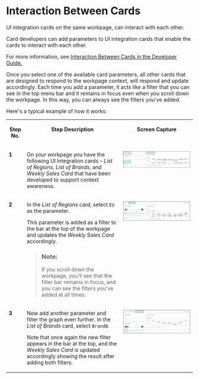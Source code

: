 <!-- loioe3dd5cc172034d4eb5f7812ce7bb5c5e -->

# Interaction Between Cards

UI integration cards on the same workpage, can interact with each other.

Card developers can add parameters to UI integration cards that enable the cards to interact with each other.

For more information, see [Interaction Between Cards in the Developer Guide.](https://help.sap.com/viewer/7d3b9c7211ca4d7a9630b524205ee836/Cloud/en-US/2af7015bc37346f9973d88256385f01f.html)

Once you select one of the available card parameters, all other cards that are designed to respond to the workpage context, will respond and update accordingly. Each time you add a parameter, it acts like a filter that you can see in the top menu bar and it remains in focus even when you scroll down the workpage. In this way, you can always see the filters you've added.

Here's a typical example of how it works:


<table>
<tr>
<th valign="top">

Step No.



</th>
<th valign="top">

Step Description



</th>
<th valign="top">

Screen Capture



</th>
</tr>
<tr>
<td valign="top">

**1** 



</td>
<td valign="top">

On your workpage you have the following UI Integration cards – *List of Regions*, *List of Brands*, and *Weekly Sales Card* that have been developed to support context awareness.



</td>
<td valign="top">

![](images/Context_Awareness_Step_1_65574ed.png)



</td>
</tr>
<tr>
<td valign="top">

**2** 



</td>
<td valign="top">

In the *List of Regions* card, select `EU` as the parameter.

This parameter is added as a filter to the bar at the top of the workpage and updates the *Weekly Sales Card* accordingly.

> ### Note:  
> If you scroll down the workpage, you'll see that the filter bar remains in focus, and you can see the filters you've added at all times.



</td>
<td valign="top">

![](images/Context_Awareness_step_2_c50d940.png)



</td>
</tr>
<tr>
<td valign="top">

**3** 



</td>
<td valign="top">

Now add another parameter and filter the graph even further. In the *List of Brands* card, select `BrandB`.

Note that once again the new filter appears in the bar at the top, and the *Weekly Sales Card* is updated accordingly showing the result after adding both filters.



</td>
<td valign="top">

![](images/Context_Awareness_step_3_21bf025.png)



</td>
</tr>
</table>

